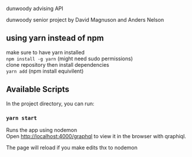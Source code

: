 dunwoody advising API

dunwoody senior project by David Magnuson and Anders Nelson

## using yarn instead of npm
make sure to have yarn installed <br/>
`npm install -g yarn` (might need sudo permissions)<br/>
clone repository then install dependencies<br/>
`yarn add` (npm install equivilent)

## Available Scripts

In the project directory, you can run:

### `yarn start`

Runs the app using nodemon<br />
Open [http://localhost:4000/graphql](http://localhost:4000/graphql) to view it in the browser with qraphiql.

The page will reload if you make edits thx to nodemon<br />
